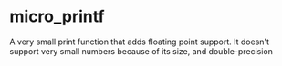 # micro_printf
A very small print function that adds floating point support. It doesn't support very small numbers because of its size, and double-precision

